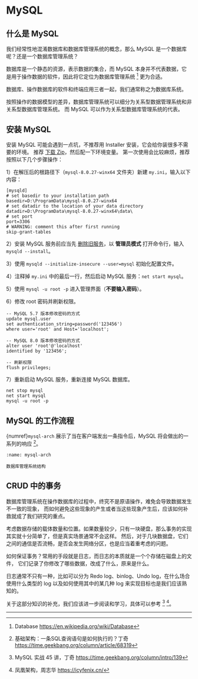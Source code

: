 # MySQL

## 什么是 MySQL

我们经常性地混淆数据库和数据库管理系统的概念，那么 MySQL 是一个数据库呢？还是一个数据库管理系统？

数据库是一个静态的资源，表示数据的集合，而 MySQL
本身并不代表数据，它是用于操作数据的软件，因此将它定位为数据库管理系统 [^cite_ref-1] 更为合适。

数据库、操作数据库的软件和终端应用三者一起，我们通常称之为数据库系统。

按照操作的数据模型的差异，数据库管理系统可以细分为关系型数据管理系统和非关系型数据库管理系统。
而 MySQL 可以作为关系型数据库管理系统的代表。

## 安装 MySQL

安装 MySQL 可能会遇到一点坑，不推荐用 Installer 安装，它会给你装很多不需要的环境。
推荐 [下载 Zip](https://downloads.mysql.com/archives/community/)，然后配一下环境变量。
第一次使用会比较麻烦，推荐按照以下几个步骤操作：

1）在解压后的根路径下（`mysql-8.0.27-winx64` 文件夹）新建 `my.ini`，输入以下内容：

```{code-block} ini
[mysqld]
# set basedir to your installation path
basedir=D:\ProgramData\mysql-8.0.27-winx64
# set datadir to the location of your data directory
datadir=D:\ProgramData\mysql-8.0.27-winx64\data\
# set port
port=3306
# WARNING: comment this after first running
skip-grant-tables
```

2）安装 MySQL 服务前应当先 [删除旧服务](https://zhuanlan.zhihu.com/p/68190605)，以 **管理员模式** 打开命令行，输入 `mysqld --install`。

3）使用 `mysqld --initialize-insecure --user=mysql` 初始化配置文件。

4）注释掉 `my.ini` 中的最后一行，然后启动 MySQL 服务：`net start mysql`。

5）使用 `mysql -u root -p` 进入管理界面（**不要输入密码**）。

6）修改 root 密码并刷新权限。

```{code-block} mysql
-- MySQL 5.7 版本修改密码的方式
update mysql.user
set authentication_string=password('123456')
where user='root' and Host='localhost';

-- MySQL 8.0 版本修改密码的方式
alter user 'root'@'localhost'
identified by '123456';

-- 刷新权限
flush privileges;
```

7）重新启动 MySQL 服务，重新连接 MySQL 数据库。

```{code-block} bash
net stop mysql
net start mysql
mysql -u root -p
```

## MySQL 的工作流程

{numref}`mysql-arch` 展示了当在客户端发出一条指令后，MySQL 将会做出的一系列的响应 [^cite_ref-2]。

```{figure} ../../_static/images/mysql-architecture.*
:name: mysql-arch

数据库管理系统结构
```

## CRUD 中的事务

数据库管理系统在操作数据库的过程中，终究不是原语操作，难免会导致数据发生不一致的现象，
而如何避免这些现象的产生或者当这些现象产生后，应该如何补救就成了我们研究的重点。

考虑数据存储的载体数量和位置。如果数量较少，只有一块硬盘，那么事务的实现其实就十分简单了，但是真实场景通常不会这样。
然后，对于几块数据盘，它们之间的通信是否流畅，是否会发生网络分区，也是应当着重考虑的问题。

如何保证事务？常用的手段就是日志，而日志的本质就是一个个存储在磁盘上的文件，
它们记录了你修改了哪些数据，改成了什么，原来是什么。

日志通常不只有一种，比如可以分为 Redo log、binlog、Undo log，在什么场合使用什么类型的 log
以及如何使用其中的某几种 log 来实现目标也是我们应该熟知的。

关于这部分知识的补充，我们应该进一步阅读和学习，具体可以参考 [^cite_ref-3] [^cite_ref-4]。

---

[^cite_ref-1]: Database <https://en.wikipedia.org/wiki/Database>
[^cite_ref-2]: 基础架构：一条SQL查询语句是如何执行的？丁奇 <https://time.geekbang.org/column/article/68319>
[^cite_ref-3]: MySQL 实战 45 讲，丁奇 <https://time.geekbang.org/column/intro/139>
[^cite_ref-4]: 凤凰架构，周志华 <https://icyfenix.cn/>
